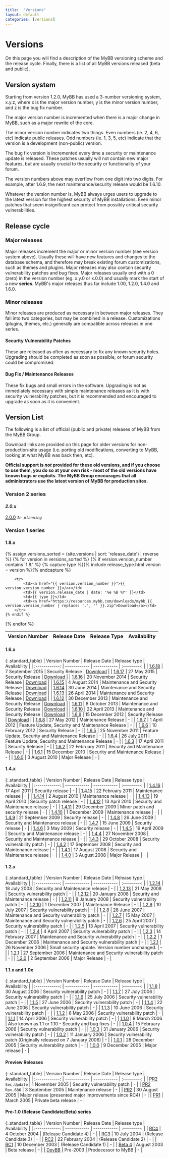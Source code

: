 ```yaml
---
title:  "Versions"
layout: default
categories: [versions]
---
```


# Versions

On this page you will find a description of the MyBB versioning scheme and the release cycle.  Finally, there is a list of all MyBB versions released (beta and public).

## Version system

Starting from version 1.2.0, MyBB has used a 3-number versioning system, x.y.z, where x is the major version number, y is the minor version number, and z is the bug fix number.

The major version number is incremented when there is a major change in MyBB, such as a major rewrite of the core.

The minor version number indicates two things. Even numbers (ie. 2, 4, 6, etc) indicate public releases. Odd numbers (ie. 1, 3, 5, etc) indicate that the version is a development (non-public) version.

The bug fix version is incremented every time a security or maintenance update is released. These patches usually will not contain new major features, but are usually crucial to the security or functionality of your forum.

The version numbers above may overflow from one digit into two digits. For example, after 1.6.9, the next maintenance/security release would be 1.6.10.

Whatever the version number is, MyBB always urges users to upgrade to the latest version for the highest security of MyBB installations. Even minor patches that seem insignificant can protect from possibly critical security vulnerabilities.

## Release cycle

### Major releases

Major releases increment the major or minor version number (see version system above). Usually these will have new features and changes to the database schema, and therefore may break existing forum customizations, such as themes and plugins. Major releases may also contain security vulnerability patches and bug fixes.
Major releases usually end with a 0 (zero) in the version number (eg. x.y.0 or x.0.0) and usually mark the start of a new **series**.
MyBB's major releases thus far include 1.00, 1.2.0, 1.4.0 and 1.6.0.

### Minor releases

Minor releases are produced as necessary in between major releases. They fall into two categories, but may be combined in a release. Customizations (plugins, themes, etc.) generally are compatible across releases in one series.

#### Security Vulnerability Patches

These are released as often as necessary to fix any known security holes. Upgrading should be completed as soon as possible, or forum security could be compromised.

#### Bug Fix / Maintenance Releases

These fix bugs and small errors in the software. Upgrading is not as immediately necessary with simple maintenance releases as it is with security vulnerability patches, but it is recommended and encouraged to upgrade as soon as it is convenient.

## Version List

The following is a list of official (public and private) releases of MyBB from the MyBB Group.

Download links are provided on this page for older versions for non-production-site usage (i.e. porting old modifications, converting to MyBB, looking at what MyBB was back then, etc).

**Official support is *not* provided for these old versions, and if you choose to use them, you do so at your own risk - most of the old versions have known bugs or exploits.  The MyBB Group encourages that all administrators use the latest version of MyBB for production sites.**

### Version 2 series

#### *2.0.x*

[2.0.0](2.0.0) *`In planning`*

### Version 1 series

#### 1.8.x
<table class="standard_table">
    <thead>
        <tr>
            <th>Version Number</th>
            <th>Release Date</th>
            <th>Release Type</th>
            <th>Availability</th>
        </tr>
    </thead>
{% assign versions_sorted = (site.versions | sort: 'release_date') | reverse %}
{% for version in versions_sorted %}
    {% if version.version_number contains '1.8.' %}
        {% capture type %}{% include release_type.html version = version %}{% endcapture %}

        <tr>
            <td><a href="{{ version.version_number }}">{{ version.version_number }}</a></td>
            <td>{{ version.release_date | date: '%e %B %Y' }}</td>
            <td>{{ type }}</td>
            <td><a href="https://resources.mybb.com/downloads/mybb_{{ version.version_number | replace: '.', '' }}.zip">Download</a></td>
        </tr>
    {% endif %}
{% endfor %}
</table>

#### 1.6.x

{:.standard_table}
| Version Number | Release Date | Release type | Availability |
| :------------: | ------------ | ------------ | :---------: |
| [1.6.18](1.6.18) | 7 September 2015 | Security Release | [Download](https://resources.mybb.com/downloads/mybb_1618.zip) |
| [1.6.17](1.6.17) | 27 May 2015 | Security Release | [Download](https://resources.mybb.com/downloads/mybb_1617.zip) |
| [1.6.16](1.6.16) | 20 November 2014 | Security Release | [Download](https://resources.mybb.com/downloads/mybb_1616.zip) |
| [1.6.15](1.6.15) | 4 August 2014 | Maintenance and Security Release | [Download](https://resources.mybb.com/downloads/mybb_1615.zip) |
| [1.6.14](1.6.14) | 30 June 2014 | Maintenance and Security Release | [Download](https://resources.mybb.com/downloads/mybb_1614.zip) |
| [1.6.13](1.6.13) | 26 April 2014 | Maintenance and Security Release | [Download](https://resources.mybb.com/downloads/mybb_1613.zip) |
| [1.6.12](1.6.12) | 30 December 2013 | Maintenance and Security Release | [Download](https://resources.mybb.com/downloads/mybb_1612.zip) |
| [1.6.11](1.6.11) | 8 October 2013 | Maintenance and Security Release | [Download](https://resources.mybb.com/downloads/mybb_1611.zip) |
| [1.6.10](1.6.10) | 22 April 2013 | Maintenance and Security Release | [Download](https://resources.mybb.com/downloads/mybb_1610.zip) |
| [1.6.9](169) | 15 December 2012 | Security Release | [Download](https://resources.mybb.com/downloads/mybb_1609.zip) |
| [1.6.8](https://blog.mybb.com/2012/05/27/mybb-1-6-8-released-maintenance-release/) | 27 May 2012 | Maintenance Release |  -  |
| [1.6.7](https://blog.mybb.com/2012/04/01/mybb-1-6-7-update-1-8-development/) | 1 April 2012 | Feature Update, Security and Maintenance Release |  - |
| [1.6.6](https://blog.mybb.com/2012/02/10/mybb-1-6-6-security-release/) | 10 February 2012 | Security Release |  -  |
| [1.6.5](https://blog.mybb.com/2011/11/25/mybb-1-6-5-released-feature-update-security-maintenance-release/) | 25 November 2011 | Feature Update, Security and Maintenance Release |  -  |
| [1.6.4](https://blog.mybb.com/2011/07/26/mybb-1-6-4-released-feature-update-security-maintenance-release/) | 26 July 2011 | Feature Update, Security and Maintenance Release |  -  |
| [1.6.3](https://blog.mybb.com/2011/04/17/mybb-1-6-3-and-1-4-16-security-update/) | 17 April 2011 | Security Release |  -  |
| [1.6.2](https://blog.mybb.com/2011/02/22/mybb-1-6-2-and-1-4-15-security-update/) | 22 February 2011 | Security and Maintenance Release |  -  |
| [1.6.1](https://blog.mybb.com/2010/12/15/mybb-1-6-1-release-1-4-14-update/) | 15 December 2010 | Security and Maintenance Release |  -  |
| [1.6.0](https://blog.mybb.com/2010/08/03/mybb-1-6-released/) | 3 August 2010 | Major Release |  -  |

#### 1.4.x

{:.standard_table}
| Version Number | Release Date | Release type | Availability |
| :------------: | ------------ | ------------ | :---------: |
| [1.4.16](https://blog.mybb.com/2011/04/17/mybb-1-6-3-and-1-4-16-security-update/) | 17 April 2011 | Security release |  -  |
| [1.4.15](https://blog.mybb.com/2011/02/22/mybb-1-6-2-and-1-4-15-security-update/) | 22 February 2011 | Maintenance release |  -  |
| [1.4.14](https://blog.mybb.com/2010/12/15/mybb-1-6-1-release-1-4-14-update/) | 2 August 2010 | Maintenance release |  -  |
| [1.4.13](https://blog.mybb.com/2010/04/19/mybb-1-4-13-released-security-patches-to-mybb-1-4-12/) | 19 April 2010 | Security patch release |  -  |
| [1.4.12](https://blog.mybb.com/2010/04/13/mybb-1-4-12-released-security-maintenance-update/) | 13 April 2010 | Security and Maintenance release |  -  |
| [1.4.11](https://blog.mybb.com/2009/12/29/mybb-1-4-11-released-minor-patch-security-update/) | 29 December 2009 | Minor patch and security release |  -  |
| [1.4.10](https://blog.mybb.com/2009/12/01/mybb-1-4-10-released-maintenance-release/) | 1 December 2009 | Maintenance release |  -  |
| [1.4.9](https://blog.mybb.com/2009/09/21/mybb-1-4-9-released-security-update/) | 21 September 2009 | Security release |  -  |
| [1.4.8](https://community.mybb.com/thread-51952.html) | 26 June 2009 | Security and Maintenance release |  -  |
| [1.4.7](https://community.mybb.com/thread-51349.html) | 15 June 2009 | Security release |  -  |
| [1.4.6](https://community.mybb.com/thread-49231.html) | 3 May 2009 | Security release |  -  |
| [1.4.5](https://community.mybb.com/thread-48484.html) | 19 April 2009 | Security and Maintenance release |  -  |
| [1.4.4](https://community.mybb.com/thread-41036.html) | 27 November 2008 | Security and Maintenance release |  -  |
| [1.4.3](https://community.mybb.com/thread-39705.html) | 29 October 2008 | Security vulnerability patch |  -  |
| [1.4.2](https://community.mybb.com/thread-37792.html) | 17 September 2008 | Security and Maintenance release |  -  |
| [1.4.1](https://community.mybb.com/thread-36022.html) | 17 August 2008 | Security and Maintenance release |  -  |
| [1.4.0](https://community.mybb.com/thread-34565.html) | 3 August 2008 | Major Release  |  -  |

#### 1.2.x

{:.standard_table}
| Version Number | Release Date | Release type | Availability |
| :------------: | ------------ | ------------ | :---------: |
| [1.2.14](https://community.mybb.com/thread-33865.html) | 18 July 2008 | Security and Maintenance release |  -  |
| [1.2.13](https://community.mybb.com/thread-31666.html) | 21 May 2008 | Security vulnerability patch |  -  |
| [1.2.12](https://community.mybb.com/thread-27675.html) | 20 January 2008 | Security and Maintenance release |  -  |
| [1.2.11](https://community.mybb.com/thread-27227.html) | 8 January 2008 | Security vulnerability patch |  -  |
| [1.2.10](https://community.mybb.com/thread-26083.html) | 1 December 2007 | Maintenance Release |  -  |
| [1.2.9](https://community.mybb.com/thread-20910.html) | 10 July 2007 | Security vulnerability patch |  -  |
| [1.2.8](https://community.mybb.com/thread-20463.html) | 28 June 2007 | Maintenance and Security vulnerability patch |  -  |
| [1.2.7](https://community.mybb.com/thread-19241.html) | 15 May 2007 | Maintenance and Security vulnerability patch |  -  |
| [1.2.6](https://community.mybb.com/thread-18632.html) | 25 April 2007 | Security vulnerability patch |  -  |
| [1.2.5](https://community.mybb.com/thread-18301.html) | 13 April 2007 | Security vulnerability patch |  -  |
| [1.2.4](https://community.mybb.com/thread-18002.html) | 4 April 2007 | Security vulnerability patch |  -  |
| [1.2.3](https://community.mybb.com/thread-16273.html) | 14 February 2007 | Maintenance and Security vulnerability patch |  -  |
| [1.2.2](https://community.mybb.com/thread-14181.html) | 1 December 2006 | Maintenance and Security vulnerability patch |  -  |
| [1.2.1](https://community.mybb.com/thread-14090.html) | 26 November 2006 | Small security update.  Version number unchanged. |  -  |
| [1.2.1](https://community.mybb.com/thread-12705.html) | 27 September 2006 | Maintenance and Security vulnerability patch |  -  |
| [1.2.0](https://community.mybb.com/thread-11781.html) | 2 September 2006 | Major Release |  -  |

#### 1.1.x and 1.0x

{:.standard_table}
| Version Number | Release Date | Release type | Availability |
| :------------: | ------------ | ------------ | :---------: |
| [1.1.8](https://community.mybb.com/thread-11697.html) | 30 August 2006 | Security vulnerability patch |  -  |
| [1.1.7](https://community.mybb.com/thread-10853.html) | 27 July 2006 | Security vulnerability patch |  -  |
| [1.1.6](https://community.mybb.com/thread-10555.html) | 25 July 2006 | Security vulnerability patch |  -  |
| [1.1.5](https://community.mybb.com/thread-10115.html) | 27 June 2006 | Security vulnerability patch |  -  |
| [1.1.4](https://community.mybb.com/thread-9955.html) | 22 June 2006 | Security vulnerability patch |  -  |
| [1.1.3](https://community.mybb.com/thread-9622.html) | 10 June 2006 | Security vulnerability patch |  -  |
| [1.1.2](https://community.mybb.com/thread-8733.html) | 6 May 2006 | Security vulnerability patch |  -  |
| [1.1.1](https://community.mybb.com/thread-8232.html) | 14 April 2006 | Security vulnerability patch |  -  |
| [1.1.0](https://community.mybb.com/thread-7368.html) | 8 March 2006 | Also known as 1.1 or 1.10 - Security and bug fixes |  -  |
| [1.0.4](https://community.mybb.com/thread-6777.html) | 15 February 2006 | Security vulnerability patch |  -  |
| [1.0.3](https://community.mybb.com/thread-6418.html) | 31 January 2006 | Security vulnerability patch |  -  |
| [1.0.2](https://community.mybb.com/thread-5852.html) | 11 January 2006 | Security vulnerability patch (Originally released on 7 January 2006) |  -  |
| [1.0.1](https://community.mybb.com/thread-5633.html) | 28 December 2005 | Security vulnerability patch |  -  |
| [1.0.0](https://community.mybb.com/thread-5184.html) | 9 December 2005 | Major release | - |

#### Preview Releases

{:.standard_table}
| Version Number | Release Date | Release type | Availability |
| :------------: | ------------ | ------------ | :---------: |
| [PR2](https://community.mybb.com/thread-4507.html) `Sec.Update` | 1 November 2005 | Security vulnerability patch |  -  |
| [PR2](https://community.mybb.com/thread-3633.html) `Rev.686` | 3 September 2005 | Maintenance release | - |
| [PR2](https://community.mybb.com/thread-3528.html) | 30 August 2005 | Major release (presented major improvements since RC4) | - |
| [PR1](pr-1) | March 2005 | Private beta release | - |

#### Pre-1.0 (Release Candidate/Beta) series

{:.standard_table}
| Version Number | Release Date | Release type | Availability |
| :------------: | ------------ | ------------ | :---------: |
| [RC4](rc4) | 4 October 2004 | (Release Candidate 4) | - |
| [RC3](rc3) | 10 July 2004 | (Release Candidate 3) | - |
| [RC2](rc2) | 22 February 2004 | (Release Candidate 2) | - |
| [RC1](rc1) | 10 December 2003 | (Release Candidate 1) | - |
| [Beta 4](beta-4) | August 2003 | Beta release | - |
| [DevBB](devbb) | Pre-2003 | Predecessor to MyBB | - |
